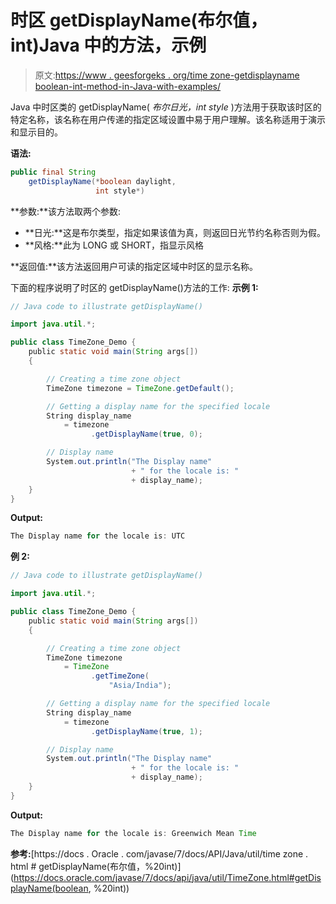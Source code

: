 # 时区 getDisplayName(布尔值，int)Java 中的方法，示例

> 原文:[https://www . geesforgeks . org/time zone-getdisplayname boolean-int-method-in-Java-with-examples/](https://www.geeksforgeeks.org/timezone-getdisplaynameboolean-int-method-in-java-with-examples/)

Java 中时区类的 getDisplayName( *布尔日光，int style* )方法用于获取该时区的特定名称，该名称在用户传递的指定区域设置中易于用户理解。该名称适用于演示和显示目的。

**语法:**

```java
public final String 
    getDisplayName(*boolean daylight, 
                   int style*)
```

**参数:**该方法取两个参数:

*   **日光:**这是布尔类型，指定如果该值为真，则返回日光节约名称否则为假。
*   **风格:**此为 LONG 或 SHORT，指显示风格

**返回值:**该方法返回用户可读的指定区域中时区的显示名称。

下面的程序说明了时区的 getDisplayName()方法的工作:
**示例 1:**

```java
// Java code to illustrate getDisplayName()

import java.util.*;

public class TimeZone_Demo {
    public static void main(String args[])
    {

        // Creating a time zone object
        TimeZone timezone = TimeZone.getDefault();

        // Getting a display name for the specified locale
        String display_name
            = timezone
                  .getDisplayName(true, 0);

        // Display name
        System.out.println("The Display name"
                           + " for the locale is: "
                           + display_name);
    }
}
```

**Output:**

```java
The Display name for the locale is: UTC

```

**例 2:**

```java
// Java code to illustrate getDisplayName()

import java.util.*;

public class TimeZone_Demo {
    public static void main(String args[])
    {

        // Creating a time zone object
        TimeZone timezone
            = TimeZone
                  .getTimeZone(
                      "Asia/India");

        // Getting a display name for the specified locale
        String display_name
            = timezone
                  .getDisplayName(true, 1);

        // Display name
        System.out.println("The Display name"
                           + " for the locale is: "
                           + display_name);
    }
}
```

**Output:**

```java
The Display name for the locale is: Greenwich Mean Time

```

**参考:**[https://docs . Oracle . com/javase/7/docs/API/Java/util/time zone . html # getDisplayName(布尔值，%20int)](https://docs.oracle.com/javase/7/docs/api/java/util/TimeZone.html#getDisplayName(boolean, %20int))